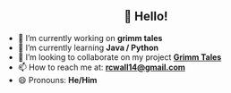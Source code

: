 <h2 align="center">👋 Hello!</h2>
</p>

- 🔭 I’m currently working on <b> grimm tales </b>
- 🌱 I’m currently learning <b> Java / Python </b>
- 👯 I’m looking to collaborate on my project <b> [Grimm Tales](https://github.com/Owenm05/Grimm-Tales) </b>
- 📫 How to reach me at: <b> rcwall14@gmail.com </b>
- 😄 Pronouns: <b> He/Him </b>


